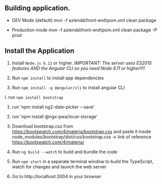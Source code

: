 ## Building application.

*  DEV Mode (default)
	mvn -f azienda\front-end\pom.xml clean package

*  Production mode
	mvn -f azienda\front-end\pom.xml clean package -P prod

 
## Install the Application

1. Install `Node.js 6.11` or higher. *IMPORTANT: The server uses ES2015 features AND the Angular CLI so you need Node 6.11 or higher!!!!*

1. Run `npm install` to install app dependencies

1. Run `npm install -g @angular/cli` to install angular CLI

l. run `npm install bootstrap`

1. run  'npm install ng2-date-picker --save'

1. run 'npm install @ngx-pwa/local-storage'

1. Download bootstrap.css from <https://bootswatch.com/4/materia/bootstrap.css> and paste it inside node_modules/bootstrap/dist/css/bootstrap.css
    -> link of reference <https://bootswatch.com/4/materia/>

1. Run `ng build --watch` to build and bundle the code

1. Run `npm start` in a separate terminal window to build the TypeScript, watch for changes and launch the web server

1. Go to http://localhost:3004 in your browser 






